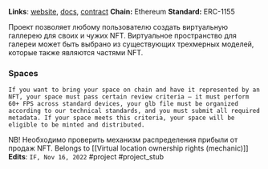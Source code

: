 **Links**: [website](https://oncyber.io/), [docs](https://docs.oncyber.io/), [contract](https://etherscan.io/address/0x226bf5293692610692e2c996c9875c914d2a7f73) 
**Chain:** Ethereum
**Standard:** ERC-1155

Проект позволяет любому пользователю создать виртуальную галлерею для своих и чужих NFT.
Виртуальное пространство для галереи может быть выбрано из существующих трехмерных моделей, которые также являются частями NFT.

### Spaces

```
If you want to bring your space on chain and have it represented by an NFT, your space must pass certain review criteria — it must perform 60+ FPS across standard devices, your glb file must be organized according to our technical standards, and you must submit all required metadata. If your space meets this criteria, your space will be eligible to be minted and distributed.
```

NB! Необходимо проверить механизм распределения прибыли от продаж NFT.
Belongs to [[Virtual location ownership rights (mechanic)]]
**Edits**: `IF, Nov 16, 2022`
#project #project_stub 